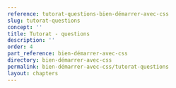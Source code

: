 ```yaml
---
reference: tutorat-questions-bien-démarrer-avec-css
slug: tutorat-questions
concept: ''
title: Tutorat - questions
description: ''
order: 4
part_reference: bien-démarrer-avec-css
directory: bien-démarrer-avec-css
permalink: bien-démarrer-avec-css/tutorat-questions
layout: chapters
---
```

